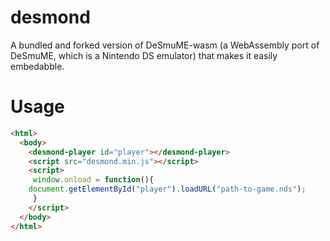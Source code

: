 # desmond
A bundled and forked version of DeSmuME-wasm (a WebAssembly port of DeSmuME, which is a Nintendo DS emulator) that makes it easily embedabble.

# Usage
```html
<html>
  <body>
    <desmond-player id="player"></desmond-player>
    <script src="desmond.min.js"></script>
    <script>
     window.onload = function(){
    document.getElementById("player").loadURL("path-to-game.nds");
     }
    </script>
  </body>
</html>
